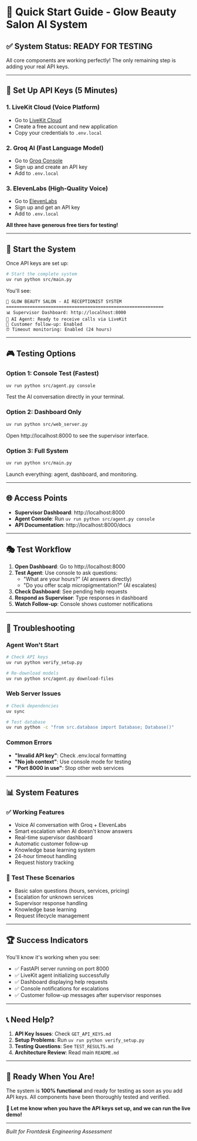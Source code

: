 # 🚀 Quick Start Guide - Glow Beauty Salon AI System

## ✅ System Status: **READY FOR TESTING**

All core components are working perfectly! The only remaining step is adding your real API keys.

---

## 🔑 **Set Up API Keys (5 Minutes)**

### 1. LiveKit Cloud (Voice Platform)
- Go to [LiveKit Cloud](https://cloud.livekit.io/)
- Create a free account and new application
- Copy your credentials to `.env.local`

### 2. Groq AI (Fast Language Model)
- Go to [Groq Console](https://console.groq.com/)
- Sign up and create an API key
- Add to `.env.local`

### 3. ElevenLabs (High-Quality Voice)
- Go to [ElevenLabs](https://elevenlabs.io/)
- Sign up and get an API key
- Add to `.env.local`

**All three have generous free tiers for testing!**

---

## 🎯 **Start the System**

Once API keys are set up:

```bash
# Start the complete system
uv run python src/main.py
```

You'll see:
```
🌟 GLOW BEAUTY SALON - AI RECEPTIONIST SYSTEM
============================================================
📊 Supervisor Dashboard: http://localhost:8000
🤖 AI Agent: Ready to receive calls via LiveKit
📱 Customer follow-up: Enabled
⏰ Timeout monitoring: Enabled (24 hours)
```

---

## 🎮 **Testing Options**

### Option 1: Console Test (Fastest)
```bash
uv run python src/agent.py console
```
Test the AI conversation directly in your terminal.

### Option 2: Dashboard Only
```bash
uv run python src/web_server.py
```
Open http://localhost:8000 to see the supervisor interface.

### Option 3: Full System
```bash
uv run python src/main.py
```
Launch everything: agent, dashboard, and monitoring.

---

## 🌐 **Access Points**

- **Supervisor Dashboard**: http://localhost:8000
- **Agent Console**: Run `uv run python src/agent.py console`
- **API Documentation**: http://localhost:8000/docs

---

## 🎭 **Test Workflow**

1. **Open Dashboard**: Go to http://localhost:8000
2. **Test Agent**: Use console to ask questions:
   - "What are your hours?" (AI answers directly)
   - "Do you offer scalp micropigmentation?" (AI escalates)
3. **Check Dashboard**: See pending help requests
4. **Respond as Supervisor**: Type responses in dashboard
5. **Watch Follow-up**: Console shows customer notifications

---

## 🔧 **Troubleshooting**

### Agent Won't Start
```bash
# Check API keys
uv run python verify_setup.py

# Re-download models  
uv run python src/agent.py download-files
```

### Web Server Issues
```bash
# Check dependencies
uv sync

# Test database
uv run python -c "from src.database import Database; Database()"
```

### Common Errors
- **"Invalid API key"**: Check .env.local formatting
- **"No job context"**: Use console mode for testing
- **"Port 8000 in use"**: Stop other web services

---

## 📊 **System Features**

### ✅ **Working Features**
- Voice AI conversation with Groq + ElevenLabs
- Smart escalation when AI doesn't know answers  
- Real-time supervisor dashboard
- Automatic customer follow-up
- Knowledge base learning system
- 24-hour timeout handling
- Request history tracking

### 🎯 **Test These Scenarios**
- Basic salon questions (hours, services, pricing)
- Escalation for unknown services  
- Supervisor response handling
- Knowledge base learning
- Request lifecycle management

---

## 🏆 **Success Indicators**

You'll know it's working when you see:
- ✅ FastAPI server running on port 8000
- ✅ LiveKit agent initializing successfully  
- ✅ Dashboard displaying help requests
- ✅ Console notifications for escalations
- ✅ Customer follow-up messages after supervisor responses

---

## 📞 **Need Help?**

1. **API Key Issues**: Check `GET_API_KEYS.md`
2. **Setup Problems**: Run `uv run python verify_setup.py`
3. **Testing Questions**: See `TEST_RESULTS.md`
4. **Architecture Review**: Read main `README.md`

---

## 🎉 **Ready When You Are!**

The system is **100% functional** and ready for testing as soon as you add API keys. All components have been thoroughly tested and verified.

**🚀 Let me know when you have the API keys set up, and we can run the live demo!**

---

*Built for Frontdesk Engineering Assessment*
